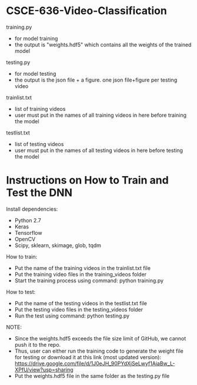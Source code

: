 # CSCE-636-Video-Classification

training.py
- for model training
- the output is "weights.hdf5" which contains all the weights of the trained model

testing.py
- for model testing
- the output is the json file + a figure. one json file+figure per testing video

trainlist.txt
- list of training videos
- user must put in the names of all training videos in here before training the model

testlist.txt
- list of testing videos
- user must put in the names of all testing videos in here before testing the model


# Instructions on How to Train and Test the DNN

Install dependencies:
- Python 2.7
- Keras
- Tensorflow
- OpenCV
- Scipy, sklearn, skimage, glob, tqdm

How to train:
- Put the name of the training videos in the trainlist.txt file
- Put the training video files in the training_videos folder
- Start the training process using command: python training.py

How to test:
- Put the name of the testing videos in the testlist.txt file
- Put the testing video files in the testing_videos folder
- Run the test using command: python testing.py

NOTE:
- Since the weights.hdf5 exceeds the file size limit of GitHub, we cannot push it to the repo. 
- Thus, user can either run the training code to generate the weight file for testing or download it at this link (most updated version):
  https://drive.google.com/file/d/1J0eJH_90PYdXjSeLwyf1AiaBw_L-XPfU/view?usp=sharing
- Put the weights.hdf5 file in the same folder as the testing.py file
